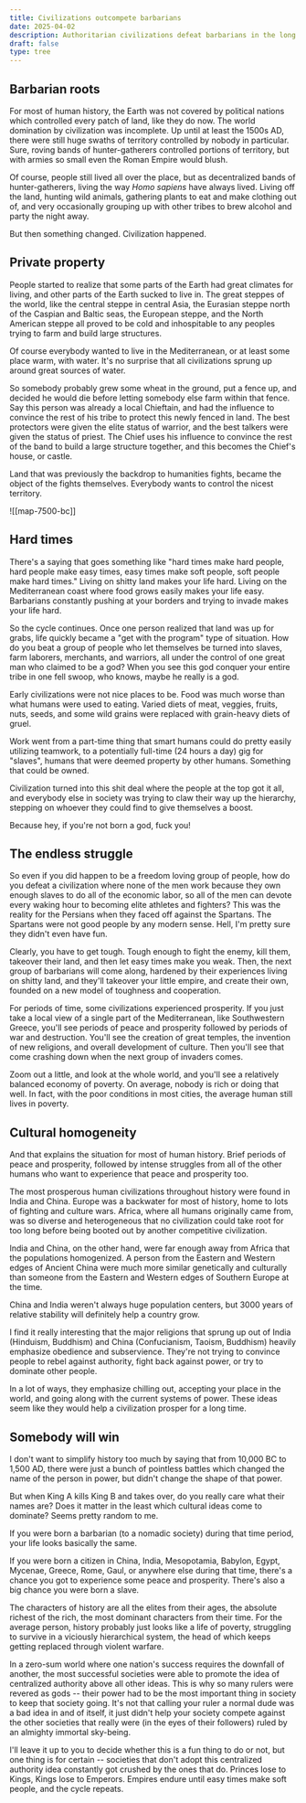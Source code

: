 ```yaml
---
title: Civilizations outcompete barbarians
date: 2025-04-02
description: Authoritarian civilizations defeat barbarians in the long run. Even if society is no fun.
draft: false
type: tree
---
```

## Barbarian roots
For most of human history, the Earth was not covered by political nations which controlled every patch of land, like they do now. The world domination by civilization was incomplete. Up until at least the 1500s AD, there were still huge swaths of territory controlled by nobody in particular. Sure, roving bands of hunter-gatherers controlled portions of territory, but with armies so small even the Roman Empire would blush.

Of course, people still lived all over the place, but as decentralized bands of hunter-gatherers, living the way *Homo sapiens* have always lived. Living off the land, hunting wild animals, gathering plants to eat and make clothing out of, and very occasionally grouping up with other tribes to brew alcohol and party the night away.

But then something changed. Civilization happened. 

## Private property
People started to realize that some parts of the Earth had great climates for living, and other parts of the Earth sucked to live in. The great steppes of the world, like the central steppe in central Asia, the Eurasian steppe north of the Caspian and Baltic seas, the European steppe, and the North American steppe all proved to be cold and inhospitable to any peoples trying to farm and build large structures.

Of course everybody wanted to live in the Mediterranean, or at least some place warm, with water. It's no surprise that all civilizations sprung up around great sources of water. 

So somebody probably grew some wheat in the ground, put a fence up, and decided he would die before letting somebody else farm within that fence. Say this person was already a local Chieftain, and had the influence to convince the rest of his tribe to protect this newly fenced in land. The best protectors were given the elite status of warrior, and the best talkers were given the status of priest. The Chief uses his influence to convince the rest of the band to build a large structure together, and this becomes the Chief's house, or castle.

Land that was previously the backdrop to humanities fights, became the object of the fights themselves. Everybody wants to control the nicest territory.

![[map-7500-bc]]

## Hard times
There's a saying that goes something like "hard times make hard people, hard people make easy times, easy times make soft people, soft people make hard times." Living on shitty land makes your life hard. Living on the Mediterranean coast where food grows easily makes your life easy. Barbarians constantly pushing at your borders and trying to invade makes your life hard.

So the cycle continues. Once one person realized that land was up for grabs, life quickly became a "get with the program" type of situation. How do you beat a group of people who let themselves be turned into slaves, farm laborers, merchants, and warriors, all under the control of one great man who claimed to be a god? When you see this god conquer your entire tribe in one fell swoop, who knows, maybe he really is a god.

Early civilizations were not nice places to be. Food was much worse than what humans were used to eating. Varied diets of meat, veggies, fruits, nuts, seeds, and some wild grains were replaced with grain-heavy diets of gruel.

Work went from a part-time thing that smart humans could do pretty easily utilizing teamwork, to a potentially full-time (24 hours a day) gig for "slaves", humans that were deemed property by other humans. Something that could be owned.

Civilization turned into this shit deal where the people at the top got it all, and everybody else in society was trying to claw their way up the hierarchy, stepping on whoever they could find to give themselves a boost.

Because hey, if you're not born a god, fuck you!

## The endless struggle
So even if you did happen to be a freedom loving group of people, how do you defeat a civilization where none of the men work because they own enough slaves to do all of the economic labor, so all of the men can devote every waking hour to becoming elite athletes and fighters? This was the reality for the Persians when they faced off against the Spartans. The Spartans were not good people by any modern sense. Hell, I'm pretty sure they didn't even have fun.

Clearly, you have to get tough. Tough enough to fight the enemy, kill them, takeover their land, and then let easy times make you weak. Then, the next group of barbarians will come along, hardened by their experiences living on shitty land, and they'll takeover your little empire, and create their own, founded on a new model of toughness and cooperation.

For periods of time, some civilizations experienced prosperity. If you just take a local view of a single part of the Mediterranean, like Southwestern Greece, you'll see periods of peace and prosperity followed by periods of war and destruction. You'll see the creation of great temples, the invention of new religions, and overall development of culture. Then you'll see that come crashing down when the next group of invaders comes.

Zoom out a little, and look at the whole world, and you'll see a relatively balanced economy of poverty. On average, nobody is rich or doing that well. In fact, with the poor conditions in most cities, the average human still lives in poverty.

## Cultural homogeneity
And that explains the situation for most of human history. Brief periods of peace and prosperity, followed by intense struggles from all of the other humans who want to experience that peace and prosperity too.

The most prosperous human civilizations throughout history were found in India and China. Europe was a backwater for most of history, home to lots of fighting and culture wars. Africa, where all humans originally came from, was so diverse and heterogeneous that no civilization could take root for too long before being booted out by another competitive civilization.

India and China, on the other hand, were far enough away from Africa that the populations homogenized. A person from the Eastern and Western edges of Ancient China were much more similar genetically and culturally than someone from the Eastern and Western edges of Southern Europe at the time.

China and India weren't always huge population centers, but 3000 years of relative stability will definitely help a country grow.

I find it really interesting that the major religions that sprung up out of India (Hinduism, Buddhism) and China (Confucianism, Taoism, Buddhism) heavily emphasize obedience and subservience. They're not trying to convince people to rebel against authority, fight back against power, or try to dominate other people.

In a lot of ways, they emphasize chilling out, accepting your place in the world, and going along with the current systems of power. These ideas seem like they would help a civilization prosper for a long time.

## Somebody will win
I don't want to simplify history too much by saying that from 10,000 BC to 1,500 AD, there were just a bunch of pointless battles which changed the name of the person in power, but didn't change the shape of that power.

But when King A kills King B and takes over, do you really care what their names are? Does it matter in the least which cultural ideas come to dominate? Seems pretty random to me.

If you were born a barbarian (to a nomadic society) during that time period, your life looks basically the same. 

If you were born a citizen in China, India, Mesopotamia, Babylon, Egypt, Mycenae, Greece, Rome, Gaul, or anywhere else during that time, there's a chance you got to experience some peace and prosperity. There's also a big chance you were born a slave.

The characters of history are all the elites from their ages, the absolute richest of the rich, the most dominant characters from their time. For the average person, history probably just looks like a life of poverty, struggling to survive in a viciously hierarchical system, the head of which keeps getting replaced through violent warfare.

In a zero-sum world where one nation's success requires the downfall of another, the most successful societies were able to promote the idea of centralized authority above all other ideas. This is why so many rulers were revered as gods -- their power had to be the most important thing in society to keep that society going. It's not that calling your ruler a normal dude was a bad idea in and of itself, it just didn't help your society compete against the other societies that really were (in the eyes of their followers) ruled by an almighty immortal sky-being.

I'll leave it up to you to decide whether this is a fun thing to do or not, but one thing is for certain -- societies that don't adopt this centralized authority idea constantly got crushed by the ones that do. Princes lose to Kings, Kings lose to Emperors. Empires endure until easy times make soft people, and the cycle repeats.